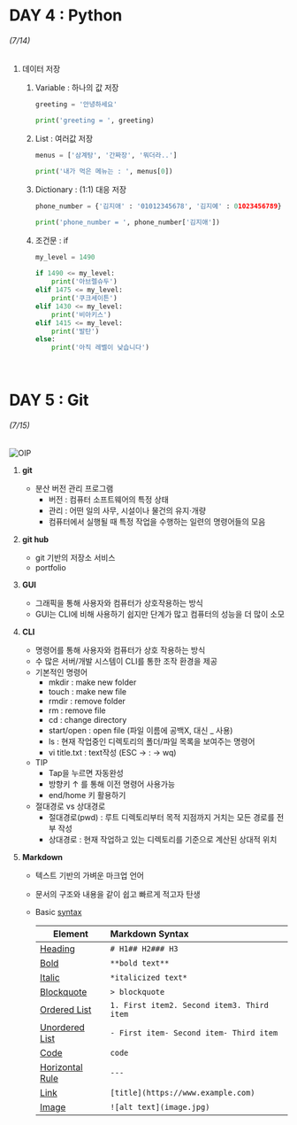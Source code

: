 # DAY 4 : Python

###### (7/14)

1. 데이터 저장

   1. Variable : 하나의 값 저장

      ```python
      greeting = '안녕하세요'
      
      print('greeting = ', greeting)
      ```

   2. List : 여러값 저장

      ```python
      menus = ['삼계탕', '간짜장', '뭐더라..']
      
      print('내가 먹은 메뉴는 : ', menus[0])
      ```

   3. Dictionary : (1:1) 대응 저장

      ```python
      phone_number = {'김지애' : '01012345678', '김지예' : 01023456789}
      
      print('phone_number = ', phone_number['김지애'])
      ```

   4. 조건문 : if

      ```python
      my_level = 1490
       
      if 1490 <= my_level:
          print('아브렐슈두')
      elif 1475 <= my_level:
          print('쿠크세이튼')
      elif 1430 <= my_level:
          print('비아키스')
      elif 1415 <= my_level:
          print('발탄')
      else:
          print('아직 레벨이 낮습니다')
      ```

​	

# DAY 5 : Git

###### (7/15)

![OIP](C:\Users\multicampus\Desktop\gittest\OIP.jpg)

1. **git**

   - 분산 버전 관리 프로그램
     - 버전 : 컴퓨터 소프트웨어의 특정 상태
     - 관리 : 어떤 일의 사무, 시설이나 물건의 유지·개량
     - 컴퓨터에서 실행될 때 특정 작업을 수행하는 일련의 명령어들의 모음

2. **git hub**

   - git 기반의 저장소 서비스
   - portfolio

3. **GUI**

   - 그래픽을 통해 사용자와 컴퓨터가 상호작용하는 방식
   - GUI는 CLI에 비해 사용하기 쉽지만 단계가 많고 컴퓨터의 성능을 더 많이 소모

4. **CLI**

   - 명령어를 통해 사용자와 컴퓨터가 상호 작용하는 방식
   - 수 많은 서버/개발 시스템이 CLI를 통한 조작 환경을 제공
   - 기본적인 명령어
     - mkdir : make new folder
     - touch : make new file
     - rmdir : remove folder
     - rm : remove file
     - cd : change directory
     - start/open : open file (파일 이름에 공백X, 대신 _ 사용)
     - ls : 현재 작업중인 디렉토리의 폴더/파일 목록을 보여주는 명령어
     - vi title.txt : text작성 (ESC -> : -> wq)
   - TIP
     - Tap을 누르면 자동완성
     - 방향키 ↑ 를 통해 이전 명령어 사용가능
     - end/home 키 활용하기
   - 절대경로 vs 상대경로
     - 절대경로(pwd) : 루트 디렉토리부터 목적 지점까지 거치는 모든 경로를 전부 작성
     - 상대경로 : 현재 작업하고 있는 디렉토리를 기준으로 계산된 상대적 위치

5. **Markdown**

   - 텍스트 기반의 가벼운 마크업 언어

   - 문서의 구조와 내용을 같이 쉽고 빠르게 적고자 탄생

   - Basic [syntax](https://www.markdownguide.org/cheat-sheet/)

     | Element                                                      | Markdown Syntax                            |
     | ------------------------------------------------------------ | :----------------------------------------- |
     | [Heading](https://www.markdownguide.org/basic-syntax/#headings) | `# H1## H2### H3`                          |
     | [Bold](https://www.markdownguide.org/basic-syntax/#bold)     | `**bold text**`                            |
     | [Italic](https://www.markdownguide.org/basic-syntax/#italic) | `*italicized text*`                        |
     | [Blockquote](https://www.markdownguide.org/basic-syntax/#blockquotes-1) | `> blockquote`                             |
     | [Ordered List](https://www.markdownguide.org/basic-syntax/#ordered-lists) | `1. First item2. Second item3. Third item` |
     | [Unordered List](https://www.markdownguide.org/basic-syntax/#unordered-lists) | `- First item- Second item- Third item`    |
     | [Code](https://www.markdownguide.org/basic-syntax/#code)     | ``code``                                   |
     | [Horizontal Rule](https://www.markdownguide.org/basic-syntax/#horizontal-rules) | `---`                                      |
     | [Link](https://www.markdownguide.org/basic-syntax/#links)    | `[title](https://www.example.com)`         |
     | [Image](https://www.markdownguide.org/basic-syntax/#images-1) | `![alt text](image.jpg)`                   |


